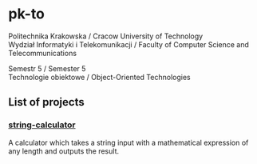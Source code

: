 # pk-to

Politechnika Krakowska / Cracow University of Technology  
Wydział Informatyki i Telekomunikacji / Faculty of Computer Science and Telecommunications

Semestr 5 / Semester 5  
Technologie obiektowe / Object-Oriented Technologies

## List of projects

### [string-calculator](https://github.com/tzch96/pk-to/tree/master/string-calculator)
A calculator which takes a string input with a mathematical expression of any length and outputs the result.  
